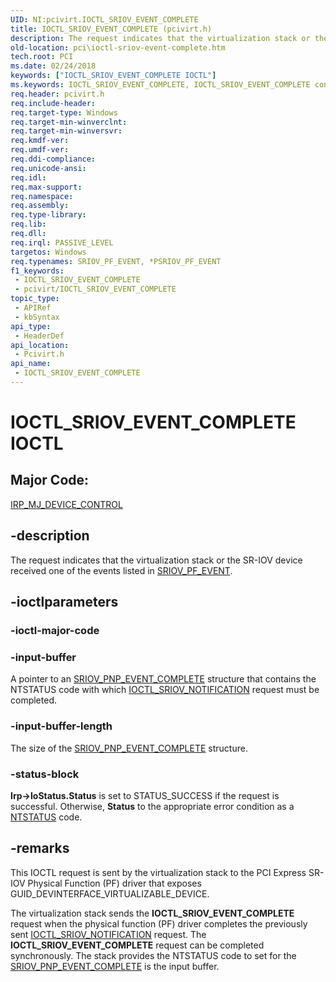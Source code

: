 ```yaml
---
UID: NI:pcivirt.IOCTL_SRIOV_EVENT_COMPLETE
title: IOCTL_SRIOV_EVENT_COMPLETE (pcivirt.h)
description: The request indicates that the virtualization stack or the SR-IOV device received one of the events listed in SRIOV_PF_EVENT.
old-location: pci\ioctl-sriov-event-complete.htm
tech.root: PCI
ms.date: 02/24/2018
keywords: ["IOCTL_SRIOV_EVENT_COMPLETE IOCTL"]
ms.keywords: IOCTL_SRIOV_EVENT_COMPLETE, IOCTL_SRIOV_EVENT_COMPLETE control code [Buses], PCI.ioctl-sriov-event-complete, pcivirt/IOCTL_SRIOV_EVENT_COMPLETE
req.header: pcivirt.h
req.include-header: 
req.target-type: Windows
req.target-min-winverclnt: 
req.target-min-winversvr: 
req.kmdf-ver: 
req.umdf-ver: 
req.ddi-compliance: 
req.unicode-ansi: 
req.idl: 
req.max-support: 
req.namespace: 
req.assembly: 
req.type-library: 
req.lib: 
req.dll: 
req.irql: PASSIVE_LEVEL
targetos: Windows
req.typenames: SRIOV_PF_EVENT, *PSRIOV_PF_EVENT
f1_keywords:
 - IOCTL_SRIOV_EVENT_COMPLETE
 - pcivirt/IOCTL_SRIOV_EVENT_COMPLETE
topic_type:
 - APIRef
 - kbSyntax
api_type:
 - HeaderDef
api_location:
 - Pcivirt.h
api_name:
 - IOCTL_SRIOV_EVENT_COMPLETE
---
```


# IOCTL_SRIOV_EVENT_COMPLETE IOCTL


##  Major Code:


<a href="/windows-hardware/drivers/ifs/irp-mj-device-control">IRP_MJ_DEVICE_CONTROL</a>


## -description

The  request indicates that the virtualization stack  or the SR-IOV device received one of the events listed in
<a href="/windows-hardware/drivers/ddi/pcivirt/ne-pcivirt-_sriov_pf_event">SRIOV_PF_EVENT</a>.

## -ioctlparameters

### -ioctl-major-code

### -input-buffer

A pointer to an <a href="/windows-hardware/drivers/ddi/pcivirt/ns-pcivirt-_sriov_pnp_event_complete">SRIOV_PNP_EVENT_COMPLETE</a> structure that contains the NTSTATUS code with which <a href="/windows-hardware/drivers/ddi/pcivirt/ni-pcivirt-ioctl_sriov_notification">IOCTL_SRIOV_NOTIFICATION</a> request must be completed.

### -input-buffer-length

The size of the <a href="/windows-hardware/drivers/ddi/pcivirt/ns-pcivirt-_sriov_pnp_event_complete">SRIOV_PNP_EVENT_COMPLETE</a> structure.

### -status-block

<b>Irp->IoStatus.Status</b> is set to STATUS_SUCCESS if the request is successful. Otherwise, <b>Status</b> to the appropriate error condition as a <a href="/windows-hardware/drivers/kernel/ntstatus-values">NTSTATUS</a> code.

## -remarks

This IOCTL request is sent by the virtualization stack to the  PCI Express SR-IOV Physical Function (PF) driver that exposes GUID_DEVINTERFACE_VIRTUALIZABLE_DEVICE.

The virtualization stack sends the <b>IOCTL_SRIOV_EVENT_COMPLETE</b> request when the physical function (PF) driver completes the previously sent <a href="/windows-hardware/drivers/ddi/pcivirt/ni-pcivirt-ioctl_sriov_notification">IOCTL_SRIOV_NOTIFICATION</a> request. The <b>IOCTL_SRIOV_EVENT_COMPLETE</b> request can be completed
synchronously.  The stack provides the NTSTATUS code to set for the <a href="/windows-hardware/drivers/ddi/pcivirt/ns-pcivirt-_sriov_pnp_event_complete">SRIOV_PNP_EVENT_COMPLETE</a> is the input buffer.
